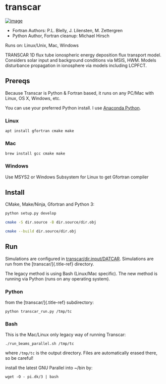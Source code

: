# transcar

[![image](https://travis-ci.org/scivision/transcar.svg)](https://travis-ci.org/scivision/transcar)

* Fortran Authors:   P.L. Blelly, J. Lilensten, M. Zettergren
* Python Author, Fortran cleanup:  Michael Hirsch

Runs on: Linux/Unix, Mac, Windows

TRANSCAR 1D flux tube ionospheric energy deposition flux transport
model. Considers solar input and background conditions via MSIS, HWM.
Models disturbance propagation in ionosphere via models including
LCPFCT.

## Prereqs

Because Transcar is Python & Fortran based, it runs on any PC/Mac with
Linux, OS X, Windows, etc.

You can use your preferred Python install. I use [Anaconda
Python](http://continuum.io/downloads).

### Linux

    apt install gfortran cmake make

### Mac

    brew install gcc cmake make

### Windows

Use MSYS2 or Windows Subsystem for Linux to get Gfortran compiler

## Install

CMake, Make/Ninja, Gfortran and Python 3:

```sh
python setup.py develop

cmake -S dir.source -B dir.source/dir.obj

cmake --build dir.source/dir.obj
```

## Run

Simulations are configured in
[transcar/dir.input/DATCAR](transcar/dir.input/DATCAR). Simulations are
run from the [transcar/]{.title-ref} directory.

The legacy method is using Bash (Linux/Mac specific). The new method is
running via Python (runs on any operating system).

### Python

from the [transcar/]{.title-ref} subdirectory:

    python transcar_run.py /tmp/tc

### Bash

This is the Mac/Linux only legacy way of running Transcar:

    ./run_beams_parallel.sh /tmp/tc

where `/tmp/tc` is the output directory. Files are automatically erased
there, so be careful!

install the latest GNU Parallel into \~/bin by:

    wget -O - pi.dk/3 | bash
